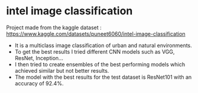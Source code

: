 # intel image classification

Project made from the kaggle dataset : https://www.kaggle.com/datasets/puneet6060/intel-image-classification


* It is a multiclass image classification of urban and natural environments. 
* To get the best results I tried different CNN models such as VGG, ResNet, Inception...
* I then tried to create ensembles of the best performing models which achieved similar but not better results. 
* The model with the best results for the test dataset is ResNet101 with an accuracy of 92.4%.

